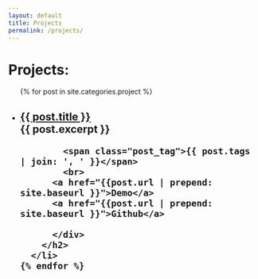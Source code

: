 ```yaml
---
layout: default
title: Projects
permalink: /projects/
---
```


<div class="home">

  <h1 class="page-heading">Projects:</h1>

  <ul class="post-list">
    {% for post in site.categories.project %}
      <li>
        <h2>
          <a class="post-link" href="{{ post.url | prepend: site.baseurl }}">{{ post.title }}</a>
          <div class="post_meta">
            <span class="post_excerpt"> {{ post.excerpt }} </span>

            <span class="post_tag">{{ post.tags | join: ', ' }}</span>
            <br>
          <a href="{{post.url | prepend: site.baseurl }}">Demo</a>
          <a href="{{post.url | prepend: site.baseurl }}">Github</a>

          </div>
        </h2>
      </li>
    {% endfor %}
  </ul>
</div>